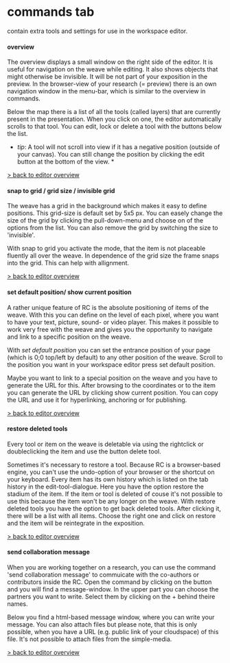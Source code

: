 # commands tab

contain extra tools and settings for use in the workspace editor. 

#### __overview__

The overview displays a small window on the right side of the editor. It is useful for navigation on the weave while editing. It also shows objects that might otherwise be invisible. It will be not part of your exposition in the preview. In the browser-view of your research (= preview) there is an own navigation window in the menu-bar, which is similar to the overview in commands. 

Below the map there is a list of all the tools (called layers) that are currently present in the presentation.
When you click on one, the editor automatically scrolls to that tool. You can edit, lock or delete a tool with the buttons below the list.

* _tip_: A tool will not scroll into view if it has a negative position (outside of your canvas). You can still change the position by clicking the edit button at the bottom of the view. *

[> back to editor overview](#overview)

#### snap to grid / grid size / invisible grid

The weave has a grid in the background which makes it easy to define positions. This grid-size is default set by 5x5 px. You can easely change the size of the grid by clicking the pull-down-menu and choose on of the options from the list. You can also remove the grid by switching the size to 'invisible'.

With snap to grid you activate the mode, that the item is not placeable fluently all over the weave. In dependence of the grid size the frame snaps into the grid. This can help with allignment.


[> back to editor overview](#overview)
 

#### set default position/ show current position

A rather unique feature of RC is the absolute positioning of items of the weave. With this you can define on the level of each pixel, where you want to have your text, picture, sound- or video player. This makes it possible to work very free with the weave and gives you the opportunity to navigate and link to a specific position on the weave.

With _set default position_ you can set the entrance position of your page (which is 0;0 top/left by default) to any other position of the weave. Scroll to the position you want in your workspace editor press set default position. 

Maybe you want to link to a special position on the weave and you have to generate the URL for this. After browsing to the coordinates or to the item you can generate the URL by clicking show current position. You can copy the URL and use it for hyperlinking, anchoring or for publishing.

[> back to editor overview](#overview)


#### restore deleted tools

Every tool or item on the weave is deletable via using the rightclick or doubleclicking the item and use the button delete tool.

Sometimes it's necessary to restore a tool. Because RC is a browser-based engine, you can't use the undo-option of your browser or the shortcut on your keyboard. Every item has its own history which is listed on the tab history in the edit-tool-dialogue. Here you have the option restore the stadium of the item. If the item or tool is deleted of couse it's not possible to use this because the item won't be any longer on the weave. With restore deleted tools you have the option to get back deleted tools. After clicking it, there will be a list with all items. Choose the right one and click on restore and the item will be reintegrate in the exposition.

[> back to editor overview](#overview)

#### send collaboration message

When you are working together on a research, you can use the command 'send collaboration message' to commuicate with the co-authors or contributors inside the RC. Open the command by clicking on the button and you will find a message-window. In the upper part you can choose the partners you want to write. Select them by clicking on the + behind theire names.

Below you find a html-based message window, where you can write your message. You can also attach files but please note, that this is only possible, when you have a URL (e.g. public link of your cloudspace) of this file. It's not possible to attach files from the simple-media.

[> back to editor overview](#overview)




